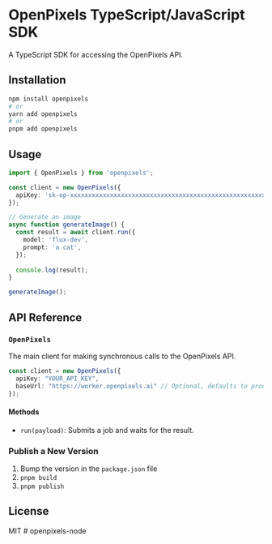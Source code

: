 # OpenPixels TypeScript/JavaScript SDK

A TypeScript SDK for accessing the OpenPixels API.

## Installation

```bash
npm install openpixels
# or
yarn add openpixels
# or
pnpm add openpixels
```

## Usage

```typescript
import { OpenPixels } from 'openpixels';

const client = new OpenPixels({
  apiKey: 'sk-op-xxxxxxxxxxxxxxxxxxxxxxxxxxxxxxxxxxxxxxxxxxxxxxxxxxxxxxxxxxxxxxxx',
});

// Generate an image
async function generateImage() {
  const result = await client.run({
    model: 'flux-dev',
    prompt: 'a cat',
  });
  
  console.log(result);
}

generateImage();
```

## API Reference

### `OpenPixels`

The main client for making synchronous calls to the OpenPixels API.

```typescript
const client = new OpenPixels({
  apiKey: "YOUR_API_KEY",
  baseUrl: "https://worker.openpixels.ai" // Optional, defaults to production API
});
```

#### Methods

- `run(payload)`: Submits a job and waits for the result.

<!-- - `submit(payload)`: Submits a job and returns the job ID.
- `subscribe(jobId)`: Subscribes to updates for a job. -->

### Publish a New Version
1. Bump the version in the `package.json` file
2. `pnpm build`
3. `pnpm publish`

## License

MIT # openpixels-node

